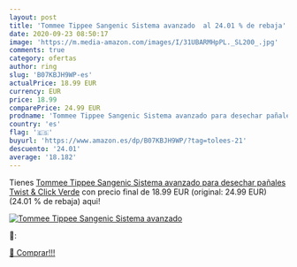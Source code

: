 ```yaml
---
layout: post
title: 'Tommee Tippee Sangenic Sistema avanzado  al 24.01 % de rebaja'
date: 2020-09-23 08:50:17
image: 'https://m.media-amazon.com/images/I/31UBARMHpPL._SL200_.jpg'
comments: true
category: ofertas
author: ring
slug: 'B07KBJH9WP-es'
actualPrice: 18.99 EUR
currency: EUR
price: 18.99
comparePrice: 24.99 EUR
prodname: 'Tommee Tippee Sangenic Sistema avanzado para desechar pañales Twist & Click  Verde'
country: 'es'
flag: '🇪🇸'
buyurl: 'https://www.amazon.es/dp/B07KBJH9WP/?tag=tolees-21'
descuento: '24.01'
average: '18.182'
---
```


Tienes [Tommee Tippee Sangenic Sistema avanzado para desechar pañales Twist & Click  Verde](https://www.amazon.es/dp/B07KBJH9WP/?tag=tolees-21) con precio final de  18.99 EUR (original: 24.99 EUR) (24.01 %  de rebaja) aqui!

[![Tommee Tippee Sangenic Sistema avanzado ](https://m.media-amazon.com/images/I/31UBARMHpPL._SL200_.jpg)](https://www.amazon.es/dp/B07KBJH9WP/?tag=tolees-21)

🔎:


[🛒 Comprar!!!](https://www.amazon.es/dp/B07KBJH9WP/?tag=tolees-21)
